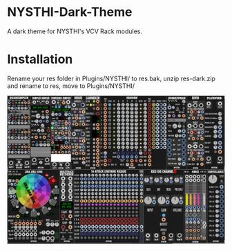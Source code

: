 # NYSTHI-Dark-Theme
A dark theme for NYSTHI's VCV Rack modules. 

# Installation
Rename your res folder in Plugins/NYSTHI/ to res.bak, unzip res-dark.zip and rename to res, move to Plugins/NYSTHI/

![Screenshot](https://raw.githubusercontent.com/spectromas/NYSTHI-Dark-Theme/master/nysthi_dark.png)

